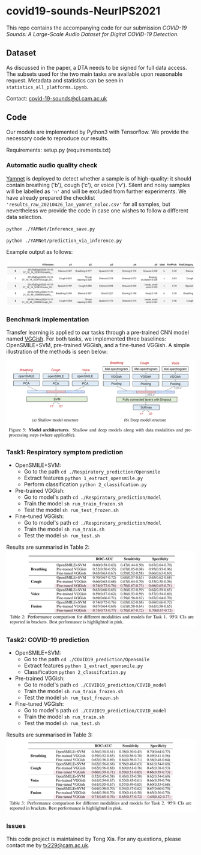 # covid19-sounds-NeurIPS2021
This repo contains the accompanying code for our submission *COVID-19 Sounds: A Large-Scale Audio Dataset for Digital COVID-19 Detection.*

## Dataset

As discussed in the paper, a DTA needs to be signed for full data access. The subsets used for the two main tasks are available upon reasonable request. Metadata and statistics can be seen in `statistics_all_platforms.ipynb`.

Contact: covid-19-sounds@cl.cam.ac.uk

## Code

Our models are implemented by Python3 with Tensorflow. We provide the necessary code to reproduce our results. 

Requirements: setup.py (requirements.txt)

### Automatic audio quality check

[Yamnet](https://www.tensorflow.org/hub/tutorials/yamnet) is deployed to detect whether a sample is of high-quality: it should contain breathing ('b'), cough ('c'), or voice ('v').  Silent and noisy samples will be labelled as `'n'` and will be excluded from further experiments.  We have already prepared the checklist `'results_raw_20210426_lan_yamnet_noloc.csv'` for all samples, but nevertheless we provide the code in case one wishes to follow a different data selection. 

`python ./YAMNet/Inference_save.py`

`python ./YAMNet/prediction_via_inference.py`

Example output as follows:

![quality](./quality.png)



### Benchmark implementation

Transfer learning is applied to our tasks through a pre-trained CNN model named  [VGGish](https://modelzoo.co/model/audioset). For both tasks, we implemented three baselines: OpenSMILE+SVM, pre-trained VGGish, and a fine-tuned VGGish. A simple illustration of the methods is seen below:

![model](./model.png)

### Task1: Respiratory symptom prediction
- OpenSMILE+SVM: 
  -   Go to the path `cd ./Respiratory_prediction/Opensmile`
  -   Extract features `python 1_extract_opensmile.py`
  -   Perform classification `python 2_classifcation.py`
- Pre-trained VGGish: 
  - Go to model's path `cd ./Respiratory_prediction/model`
  - Train the model `sh run_train_frozen.sh` 
  - Test the model `sh run_test_frozen.sh` 
- Fine-tuned VGGish: 
  - Go to model's path `cd ./Respiratory_prediction/model`
  - Train the model `sh run_train.sh` 
  - Test the model `sh run_test.sh` 
  
Results are summarisd in Table 2:
![model](./table2.png)

### Task2: COVID-19 prediction
- OpenSMILE+SVM: 
  -   Go to the path `cd ./COVID19_prediction/Opensmile`
  -   Extract features `python 1_extract_opensmile.py`
  -   Classification `python 2_classifcation.py`
- Pre-trained VGGish: 
  - Go to model's path `cd ./COVID19_prediction/COVID_model`
  - Train the model `sh run_train_frozen.sh` 
  - Test the model `sh run_test_frozen.sh` 
- Fine-tuned VGGish: 
  - Go to model's path `cd ./COVID19_prediction/COVID_model`
  - Train the model `sh run_train.sh` 
  - Test the model `sh run_test.sh` 

Results are summarised in Table 3:
  ![model](./table3.png)


### Issues

This code project is maintained by Tong Xia. For any questions, please contact me by tx229@cam.ac.uk.
